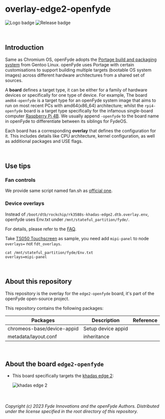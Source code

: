 # overlay-edge2-openfyde

![Logo badge](https://img.shields.io/endpoint?url=https%3A%2F%2Fopenfyde-badge-wivuxrq8xzvh.runkit.sh%2F) ![Release badge](https://img.shields.io/github/v/release/openFyde/overlay-edge2-openfyde?label=latest%20release%20image)


<br>

## Introduction
Same as Chromium OS, openFyde adopts the [Portage build and packaging system](https://wiki.gentoo.org/wiki/Portage) from Gentoo Linux. openFyde uses Portage with certain customisations to support building multiple targets (bootable OS system images) across different hardware architectures from a shared set of sources.

A **board** defines a target type, it can be either for a family of hardware devices or specifically for one type of device. For example, The board `amd64-openfyde` is a target type for an openFyde system image that aims to run on most recent PCs with amd64(x86_64) architecture; whilst the `rpi4-openfyde` board is a target type specifically for the infamous single-board computer [Raspberry Pi 4B](https://www.raspberrypi.com/products/raspberry-pi-4-model-b/). We usually append `-openfyde` to the board name in openFyde to differentiate between its siblings for FydeOS.

Each board has a corresponding **overlay** that defines the configuration for it. This includes details like CPU architecture, kernel configuration, as well as additional packages and USE flags.

<br>

## Use tips

### Fan controls
We provide same script named fan.sh as [official one](https://docs.khadas.com/products/sbc/edge2/add-ons/cooling-fan).


### Device overlays
Instead of `/boot/dtb/rockchip/rk3588s-khadas-edge2.dtb.overlay.env`, openfyde uses Env.txt under `/mnt/stateful_partition/fyde/`.

For details, please refer to the [FAQ](https://fydeos.io/docs/knowledge-base/recipes/RK3588-soc-how-to-use-device-tree-overlay/).

Take [TS050 Touchscreen](https://docs.khadas.com/products/sbc/edge2/add-ons/ts050-touchscreen) as sample, you need add `mipi-panel` to node `overlays=` not `fdt_overlays`.

```
cat /mnt/stateful_partition/fyde/Env.txt
overlays=mipi-panel
```
<br>

## About this repository
This repository is the overlay for the `edge2-openfyde` board, it's part of the openFyde open-source project.

This repository contains the following packages:


| Packages                   | Description        | Reference                                                                              |
|----------------------------|--------------------|----------------------------------------------------------------------------------------|
| chromeos-base/device-appid | Setup device appid |  |
| metadata/layout.conf       | inheritance        |  |

<br>


## About the board `edge2-openfyde`
 - This board specifically targets the [khadas edge 2](https://www.khadas.com/edge2):

    ![khadas edge 2](https://static.wixstatic.com/media/04d639_4bb7375e2d8f4474b8d371f50948c4f0~mv2.png/v1/fill/w_1665,h_2278,al_c,q_95,enc_auto/Edge2_Interface.png)

<br>

###### Copyright (c) 2023 Fyde Innovations and the openFyde Authors. Distributed under the license specified in the root directory of this repository.
